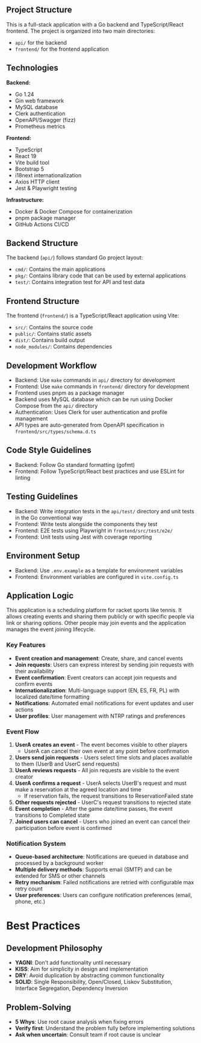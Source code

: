 ## Project Structure
This is a full-stack application with a Go backend and TypeScript/React frontend. The project is organized into two main directories:
- `api/` for the backend
- `frontend/` for the frontend application

## Technologies
**Backend:**
- Go 1.24
- Gin web framework
- MySQL database
- Clerk authentication
- OpenAPI/Swagger (fizz)
- Prometheus metrics

**Frontend:**
- TypeScript
- React 19
- Vite build tool
- Bootstrap 5
- i18next internationalization
- Axios HTTP client
- Jest & Playwright testing

**Infrastructure:**
- Docker & Docker Compose for containerization
- pnpm package manager
- GitHub Actions CI/CD

## Backend Structure
The backend (`api/`) follows standard Go project layout:
- `cmd/`: Contains the main applications
- `pkg/`: Contains library code that can be used by external applications
- `test/`: Contains integration test for API and test data


## Frontend Structure
The frontend (`frontend/`) is a TypeScript/React application using Vite:
- `src/`: Contains the source code
- `public/`: Contains static assets
- `dist/`: Contains build output
- `node_modules/`: Contains dependencies

## Development Workflow
- Backend: Use `make` commands in `api/` directory for development
- Frontend: Use `make` commands in `frontend/` directory for development
- Frontend uses pnpm as a package manager
- Backend uses MySQL database which can be run using Docker Compose from the `api/` directory
- Authentication: Uses Clerk for user authentication and profile management
- API types are auto-generated from OpenAPI specification in `frontend/src/types/schema.d.ts`

## Code Style Guidelines
- Backend: Follow Go standard formatting (gofmt)
- Frontend: Follow TypeScript/React best practices and use ESLint for linting

## Testing Guidelines
- Backend: Write integration tests in the `api/test/` directory and unit tests in the Go conventional way
- Frontend: Write tests alongside the components they test
- Frontend: E2E tests using Playwright in `frontend/src/test/e2e/`
- Frontend: Unit tests using Jest with coverage reporting

## Environment Setup
- Backend: Use `.env.example` as a template for environment variables
- Frontend: Environment variables are configured in `vite.config.ts` 


## Application Logic

This application is a scheduling platform for racket sports like tennis. It allows creating events and sharing them publicly or with specific people via link or sharing options. Other people may join events and the application manages the event joining lifecycle.

### Key Features
- **Event creation and management**: Create, share, and cancel events
- **Join requests**: Users can express interest by sending join requests with their availability
- **Event confirmation**: Event creators can accept join requests and confirm events
- **Internationalization**: Multi-language support (EN, ES, FR, PL) with localized date/time formatting
- **Notifications**: Automated email notifications for event updates and user actions
- **User profiles**: User management with NTRP ratings and preferences


### Event Flow
1. **UserA creates an event** - The event becomes visible to other players
   - UserA can cancel their own event at any point before confirmation
2. **Users send join requests** - Users select time slots and places available to them (UserB and UserC send requests)
3. **UserA reviews requests** - All join requests are visible to the event creator
4. **UserA confirms a request** - UserA selects UserB's request and must make a reservation at the agreed location and time
   - If reservation fails, the request transitions to ReservationFailed state
5. **Other requests rejected** - UserC's request transitions to rejected state
6. **Event completion** - After the game date/time passes, the event transitions to Completed state
7. **Joined users can cancel** - Users who joined an event can cancel their participation before event is confirmed

### Notification System
- **Queue-based architecture**: Notifications are queued in database and processed by a background worker
- **Multiple delivery methods**: Supports email (SMTP) and can be extended for SMS or other channels
- **Retry mechanism**: Failed notifications are retried with configurable max retry count
- **User preferences**: Users can configure notification preferences (email, phone, etc.)


# Best Practices

## Development Philosophy
- **YAGNI**: Don't add functionality until necessary
- **KISS**: Aim for simplicity in design and implementation
- **DRY**: Avoid duplication by abstracting common functionality
- **SOLID**: Single Responsibility, Open/Closed, Liskov Substitution, Interface Segregation, Dependency Inversion

## Problem-Solving
- **5 Whys**: Use root cause analysis when fixing errors
- **Verify first**: Understand the problem fully before implementing solutions
- **Ask when uncertain**: Consult team if root cause is unclear


